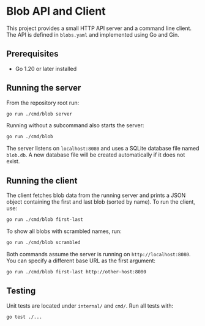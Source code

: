 # Blob API and Client

This project provides a small HTTP API server and a command line client.
The API is defined in `blobs.yaml` and implemented using Go and Gin.

## Prerequisites

- Go 1.20 or later installed

## Running the server

From the repository root run:

```bash
go run ./cmd/blob server
```

Running without a subcommand also starts the server:

```bash
go run ./cmd/blob
```

The server listens on `localhost:8080` and uses a SQLite database file named
`blob.db`. A new database file will be created automatically if it does not
exist.

## Running the client

The client fetches blob data from the running server and prints a JSON object
containing the first and last blob (sorted by name). To run the client, use:

```bash
go run ./cmd/blob first-last
```

To show all blobs with scrambled names, run:

```bash
go run ./cmd/blob scrambled
```

Both commands assume the server is running on `http://localhost:8080`. You can
specify a different base URL as the first argument:

```bash
go run ./cmd/blob first-last http://other-host:8080
```

## Testing

Unit tests are located under `internal/` and `cmd/`. Run all tests with:

```bash
go test ./...
```

